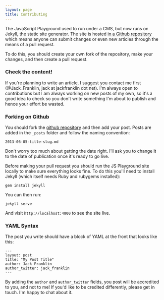 ```yaml
---
layout: page
title: Contributing
---
```


The JavaScript Playground used to run under a CMS, but now runs on Jekyll, the static site generator. The site is hosted [in a Github repository](https://github.com/jackfranklin/javascriptplayground.com) which means anyone can submit changes or even new articles through the means of a pull request.

To do this, you should create your own fork of the repository, make your changes, and then create a pull request.

### Check the content!
If you're planning to write an article, I suggest you contact me first (@Jack_Franklin, jack at jackfranklin dot net). I'm always open to contributions but I am always working on new posts of my own, so it's a good idea to check so you don't write something I'm about to publish and hence your effort be wasted.

### Forking on Github
You should fork the [github repository](https://github.com/jackfranklin/javascriptplayground.com) and then add your post. Posts are added in the `_posts` folder and follow the naming convention:

    2013-06-05-title-slug.md

Don't worry too much about getting the date right. I'll ask you to change it to the date of publication once it's ready to go live.

Before making your pull request you should run the JS Playground site locally to make sure everything looks fine. To do this you'll need to install Jekyll (which itself needs Ruby and rubygems installed):

    gem install jekyll

You can then run:

    jekyll serve

And visit `http://localhost:4000` to see the site live.

### YAML Syntax

The post you write should have a block of YAML at the front that looks like this:

    ---
    layout: post
    title: "My Post Title"
    author: Jack Franklin
    author_twitter: jack_franklin
    ---

By adding the `author` and `author_twitter` fields, you post will be accredited to you, and not to me! If you'd like to be credited differently, please get in touch. I'm happy to chat about it.

